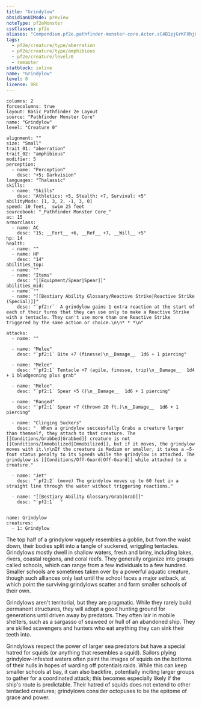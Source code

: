 ```yaml
---
title: "Grindylow"
obsidianUIMode: preview
noteType: pf2eMonster
cssClasses: pf2e
aliases: "Compendium.pf2e.pathfinder-monster-core.Actor.sC4B1pjGrKFXhjOQ" 
tags:
  - pf2e/creature/type/aberration
  - pf2e/creature/type/amphibious
  - pf2e/creature/level/0
  - remaster
statblock: inline
name: "Grindylow"
level: 0
license: ORC
---
```


```statblock
columns: 2
forcecolumns: true
layout: Basic Pathfinder 2e Layout
source: "Pathfinder Monster Core"
name: "Grindylow"
level: "Creature 0"

alignment: ""
size: "Small"
trait_01: "aberration"
trait_02: "amphibious"
modifier: 5
perception:
  - name: "Perception"
    desc: "+5; Darkvision"
languages: "Thalassic"
skills:
  - name: "Skills"
    desc: "Athletics: +5, Stealth: +7, Survival: +5"
abilityMods: [1, 3, 2, -1, 3, 0]
speed: 10 feet,  swim 25 feet
sourcebook: "_Pathfinder Monster Core_"
ac: 15
armorclass:
  - name: AC
    desc: "15; __Fort__ +6, __Ref__ +7, __Will__ +5"
hp: 14
health:
  - name: ""
  - name: HP
    desc: "14"
abilities_top:
  - name: ""
  - name: "Items"
    desc: "[[Equipment/Spear|Spear]]"
abilities_mid:
  - name: ""
  - name: "[[Bestiary Ability Glossary/Reactive Strike|Reactive Strike (Special)]]"
    desc: "`pf2:r`  A grindylow gains 1 extra reaction at the start of each of their turns that they can use only to make a Reactive Strike with a tentacle. They can't use more than one Reactive Strike triggered by the same action or choice.\n\n* * *\n"

attacks:
  - name: ""

  - name: "Melee"
    desc: "`pf2:1` Bite +7 (finesse)\n__Damage__  1d6 + 1 piercing"

  - name: "Melee"
    desc: "`pf2:1` Tentacle +7 (agile, finesse, trip)\n__Damage__  1d4 + 1 bludgeoning plus grab"

  - name: "Melee"
    desc: "`pf2:1` Spear +5 ()\n__Damage__  1d6 + 1 piercing"

  - name: "Ranged"
    desc: "`pf2:1` Spear +7 (thrown 20 ft.)\n__Damage__  1d6 + 1 piercing"

  - name: "Clinging Suckers"
    desc: "  When a grindylow successfully Grabs a creature larger than themself, they attach to that creature. The [[Conditions/Grabbed|Grabbed]] creature is not [[Conditions/Immobilized|Immobilized]], but if it moves, the grindylow moves with it.\n\nIf the creature is Medium or smaller, it takes a –5-foot status penalty to its Speeds while the grindylow is attached. The grindylow is [[Conditions/Off-Guard|Off-Guard]] while attached to a creature."

  - name: "Jet"
    desc: "`pf2:2` (move) The grindylow moves up to 60 feet in a straight line through the water without triggering reactions."

  - name: "[[Bestiary Ability Glossary/Grab|Grab]]"
    desc: "`pf2:1`  "
 
```

```encounter-table
name: Grindylow
creatures:
  - 1: Grindylow
```



The top half of a grindylow vaguely resembles a goblin, but from the waist down, their bodies split into a tangle of suckered, wriggling tentacles. Grindylows mostly dwell in shallow waters, fresh and briny, including lakes, rivers, coastal regions, and coral reefs. They generally organize into groups called schools, which can range from a few individuals to a few hundred. Smaller schools are sometimes taken over by a powerful aquatic creature, though such alliances only last until the school faces a major setback, at which point the surviving grindylows scatter and form smaller schools of their own.

Grindylows aren't territorial, but they are pragmatic. While they rarely build permanent structures, they will adopt a good hunting ground for generations until driven away by predators. They often lair in mobile shelters, such as a sargasso of seaweed or hull of an abandoned ship. They are skilled scavengers and hunters who eat anything they can sink their teeth into.

Grindylows respect the power of larger sea predators but have a special hatred for squids (or anything that resembles a squid). Sailors plying grindylow-infested waters often paint the images of squids on the bottoms of their hulls in hopes of warding off potentials raids. While this can keep smaller schools at bay, it can also backfire, potentially inciting larger groups to gather for a coordinated attack; this becomes especially likely if the ship's route is predictable. Their hatred of squids does not extend to other tentacled creatures; grindylows consider octopuses to be the epitome of grace and power.
